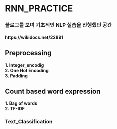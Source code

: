 # RNN_PRACTICE

<h3>블로그를 보며 기초적인 NLP 실습을 진행했던 공간</h3>
<h4>https://wikidocs.net/22891</h4>

<h2>Preprocessing</h2>
<b>1. Integer_encodig </b><br>
<b>2. One Hot Encoding </b><br>
<b>3. Padding </b>

<h2>Count based word expression </h2>
<b>1. Bag of words </b><br>
<b>2. TF-IDF </b>

<h3>Text_Classification</h3>
